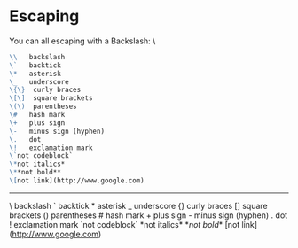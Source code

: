 # Escaping

You can all escaping with a Backslash: \

```markdown
\\   backslash
\`   backtick
\*   asterisk
\_   underscore
\{\}  curly braces
\[\]  square brackets
\(\)  parentheses
\#   hash mark
\+   plus sign
\-   minus sign (hyphen)
\.   dot
\!   exclamation mark
\`not codeblock`
\*not italics*
\**not bold**
\[not link](http://www.google.com)
```

---

\\   backslash
\`   backtick
\*   asterisk
\_   underscore
\{\}  curly braces
\[\]  square brackets
\(\)  parentheses
\#   hash mark
\+   plus sign
\-   minus sign (hyphen)
\.   dot
\!   exclamation mark
\`not codeblock`
\*not italics*
\**not bold**
\[not link](http://www.google.com)